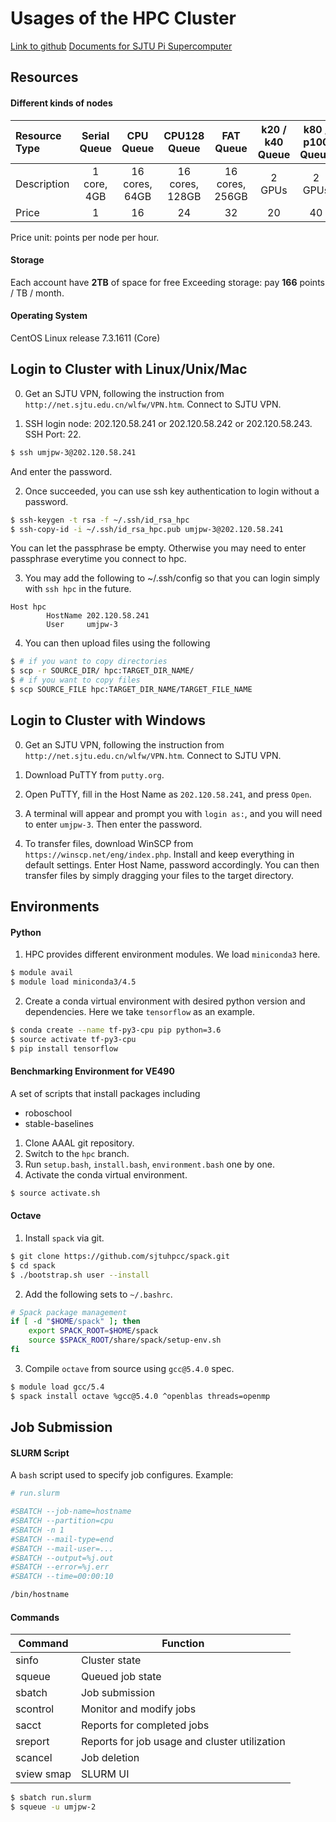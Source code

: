 Usages of the HPC Cluster
=========================
[Link to github](https://)
[Documents for SJTU Pi Supercomputer](https://docs.hpc.sjtu.edu.cn/)

Resources
---------
#### Different kinds of nodes

Resource Type | Serial Queue | CPU Queue | CPU128 Queue | FAT Queue | k20 / k40 Queue | k80 / p100 Queue 
:-------------|:------------:|:---------:|:------------:|:---------:|:-------------:|:--------------:
Description | 1 core, 4GB | 16 cores, 64GB | 16 cores, 128GB | 16 cores, 256GB | 2 GPUs | 2 GPUs 
Price | 1 | 16 | 24 | 32 | 20 | 40

Price unit: points per node per hour.

#### Storage
Each account have **2TB** of space for free
Exceeding storage: pay **166** points / TB / month.

#### Operating System 
CentOS Linux release 7.3.1611 (Core) 

Login to Cluster with Linux/Unix/Mac
----------------
0. Get an SJTU VPN, following the instruction from ``http://net.sjtu.edu.cn/wlfw/VPN.htm``. Connect to SJTU VPN.

1. SSH login node: 202.120.58.241 or 202.120.58.242 or 202.120.58.243.
SSH Port: 22.

```bash
$ ssh umjpw-3@202.120.58.241
```

And enter the password.

2. Once succeeded, you can use ssh key authentication to login without a password.

```bash
$ ssh-keygen -t rsa -f ~/.ssh/id_rsa_hpc
$ ssh-copy-id -i ~/.ssh/id_rsa_hpc.pub umjpw-3@202.120.58.241
```

You can let the passphrase be empty. Otherwise you may need to enter passphrase everytime you connect to hpc.

3. You may add the following to ~/.ssh/config so that you can login simply with ``ssh hpc`` in the future.

```
Host hpc
        HostName 202.120.58.241
        User     umjpw-3
```

4. You can then upload files using the following

```bash
$ # if you want to copy directories
$ scp -r SOURCE_DIR/ hpc:TARGET_DIR_NAME/
$ # if you want to copy files
$ scp SOURCE_FILE hpc:TARGET_DIR_NAME/TARGET_FILE_NAME
```

Login to Cluster with Windows
----------------
0. Get an SJTU VPN, following the instruction from ``http://net.sjtu.edu.cn/wlfw/VPN.htm``. Connect to SJTU VPN.

1. Download PuTTY from ``putty.org``.

2. Open PuTTY, fill in the Host Name as ``202.120.58.241``, and press ``Open``. 

3. A terminal will appear and prompt you with ``login as:``, and you will need to enter ``umjpw-3``. Then enter the password.

4. To transfer files, download WinSCP from ``https://winscp.net/eng/index.php``. Install and keep everything in default settings. Enter Host Name, password accordingly. You can then transfer files by simply dragging your files to the target directory.


Environments
------------

#### Python
1. HPC provides different environment modules.
We load ``miniconda3`` here.

```bash
$ module avail
$ module load miniconda3/4.5
```

2. Create a conda virtual environment with desired python version and dependencies.
Here we take ``tensorflow`` as an example.

```bash
$ conda create --name tf-py3-cpu pip python=3.6
$ source activate tf-py3-cpu
$ pip install tensorflow
```

#### Benchmarking Environment for VE490
A set of scripts that install packages including
* roboschool
* stable-baselines

1. Clone AAAL git repository.
2. Switch to the ``hpc`` branch.
3. Run ``setup.bash``, ``install.bash``, ``environment.bash`` one by one.
4. Activate the conda virtual environment.
```bash
$ source activate.sh
```

#### Octave
1. Install ``spack`` via git.

```bash
$ git clone https://github.com/sjtuhpcc/spack.git
$ cd spack
$ ./bootstrap.sh user --install
```

2. Add the following sets to ``~/.bashrc``.

```bash
# Spack package management
if [ -d "$HOME/spack" ]; then
    export SPACK_ROOT=$HOME/spack
    source $SPACK_ROOT/share/spack/setup-env.sh
fi
```

3. Compile ``octave`` from source using ``gcc@5.4.0`` spec.

```bash
$ module load gcc/5.4
$ spack install octave %gcc@5.4.0 ^openblas threads=openmp
```

Job Submission
--------------
#### SLURM Script
A ``bash`` script used to specify job configures.
Example:
```bash
# run.slurm

#SBATCH --job-name=hostname
#SBATCH --partition=cpu
#SBATCH -n 1
#SBATCH --mail-type=end
#SBATCH --mail-user=...
#SBATCH --output=%j.out
#SBATCH --error=%j.err
#SBATCH --time=00:00:10

/bin/hostname
```

#### Commands
Command  | Function
---------|---------
sinfo    | Cluster state
squeue   | Queued job state
sbatch   | Job submission
scontrol | Monitor and modify jobs
sacct    | Reports for completed jobs
sreport  | Reports for job usage and cluster utilization
scancel  | Job deletion
sview smap | SLURM UI

```bash
$ sbatch run.slurm
$ squeue -u umjpw-2
```
